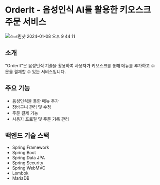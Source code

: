 # OrderIt - 음성인식 AI를 활용한 키오스크 주문 서비스

![스크린샷 2024-01-08 오후 9 44 11](https://github.com/doma17/OrderIt/assets/67214970/8dfd508c-5a5c-4d44-a04c-a3131a9d9674)

## 소개

"OrderIt"은 음성인식 기술을 활용하여 사용자가 키오스크를 통해 메뉴를 추가하고 주문을 결제할 수 있는 서비스입니다.

## 주요 기능

- 음성인식을 통한 메뉴 추가
- 장바구니 관리 및 수정
- 주문 결제 기능
- 사용자 프로필 및 주문 기록 관리

## 백엔드 기술 스택

- Spring Framework
- Spring Boot
- Spring Data JPA
- Spring Security
- Spring WebMVC
- Lombok
- MariaDB
